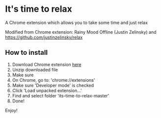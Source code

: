 # It's time to relax

A Chrome extension which allows you to take some time and just relax

Modified from Chrome extension: Rainy Mood Offline (Justin Zelinsky) and https://github.com/justinzelinsky/relax

## How to install

1) Download Chrome extension [here](https://github.com/julieeeeeee/its-time-to-relax/blob/master/background.html?raw=true)
2) Unzip downloaded file
3) Make sure 
2) On Chrome, go to: 'chrome://extensions'
3) Make sure 'Developer mode' is checked
4) Click 'Load unpacked extension...'
5) Find and select folder 'its-time-to-relax-master'
6) Done!

Enjoy!
